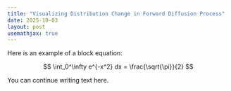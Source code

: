 ```yaml
---
title: "Visualizing Distribution Change in Forward Diffusion Process"
date: 2025-10-03
layout: post
usemathjax: true
---
```



Here is an example of a block equation:

$$
\int_0^\infty e^{-x^2} dx = \frac{\sqrt{\pi}}{2}
$$

You can continue writing text here.
